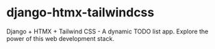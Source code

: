 # django-htmx-tailwindcss
Django + HTMX + Tailwind CSS - A dynamic TODO list app. Explore the power of this web development stack.
